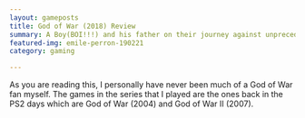 ```yaml
---
layout: gameposts
title: God of War (2018) Review
summary: A Boy(BOI!!!) and his father on their journey against unprecedented odds.
featured-img: emile-perron-190221
category: gaming

---
```

As you are reading this, I personally have never been much of a God of War fan myself. The games in the series that I played are the ones back in the PS2 days which are God of War (2004) and God of War II (2007).
